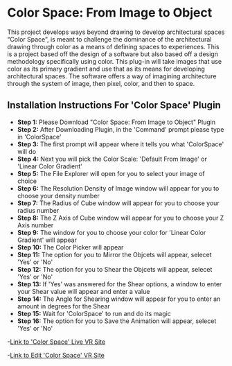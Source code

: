 # Color Space: From Image to Object

This project develops ways beyond drawing to develop architectural spaces “Color Space”, is meant to challenge the dominance of the architectural drawing through color as a means of defining spaces to experiences. This is a project based off the design of a software but also based off a design methodology specifically using color. This plug-in will take images that use color as its primary gradient and use that as its means for developing architectural spaces. The software offers a way of imagining architecture through the system of image, then pixel, color, and then to space.

## Installation Instructions For 'Color Space' Plugin

- **Step 1:** 
Please Download "Color Space: From Image to Object" Plugin
- **Step 2:** 
After Downloading Plugin, in the 'Command' prompt please type in 'ColorSpace'
-  **Step 3:** 
The first prompt will appear where it tells you what 'ColorSpace' will do
-  **Step 4:** 
Next you will pick the Color Scale: 'Default From Image' or 'Linear Color Gradient'
-  **Step 5:** 
The File Explorer will open for you to select your image of choice
-  **Step 6:** 
The Resolution Density of Image window will appear for you to choose your density number
-  **Step 7:** 
The Radius of Cube window will appear for you to choose your radius number
-  **Step 8:** 
The Z Axis of Cube window will appear for you to choose your Z Axis number
-  **Step 9:** 
The window for you to choose your color for 'Linear Color Gradient' will appear
-  **Step 10:** 
The Color Picker will appear
-  **Step 11:** 
The option for you to Mirror the Objcets will appear, selecet 'Yes' or 'No'
-  **Step 12:** 
The option for you to Shear the Objcets will appear, selecet 'Yes' or 'No'
-  **Step 13:** 
If 'Yes' was answered for the Shear options, a window to enter your Shear value will appear and enter a value
-  **Step 14:** 
The Angle for Shearing window will appear for you to enter an amount in degrees for the Shear
-  **Step 15:** 
Wait for 'ColorSpace' to run and do its magic
-  **Step 16:** 
The option for you to Save the Animation will appear, selecet 'Yes' or 'No'

-[Link to 'Color Space' Live VR Site](https://color-space-from-image-to-object.glitch.me/)

-[Link to Edit 'Color Space' VR Site](https://glitch.com/edit/#!/color-space-from-image-to-object?path=index.html%3A1%3A0)
